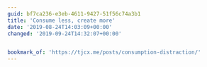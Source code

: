 ```yaml
---
guid: bf7ca236-e3eb-4611-9427-51f56c74a3b1
title: 'Consume less, create more'
date: '2019-08-24T14:03:09+00:00'
changed: '2019-09-24T14:32:07+00:00'


bookmark_of: 'https://tjcx.me/posts/consumption-distraction/'
---
```


